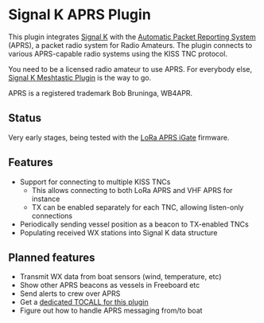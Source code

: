 Signal K APRS Plugin
====================

This plugin integrates [Signal K](https://signalk.org) with the [Automatic Packet Reporting System](https://www.aprs.org) (APRS), a packet radio system for Radio Amateurs. The plugin connects to various APRS-capable radio systems using the KISS TNC protocol.

You need to be a licensed radio amateur to use APRS. For everybody else, [Signal K Meshtastic Plugin](https://github.com/meri-imperiumi/signalk-meshtastic) is the way to go.

APRS is a registered trademark Bob Bruninga, WB4APR.

## Status

Very early stages, being tested with the [LoRa APRS iGate](https://github.com/richonguzman/LoRa_APRS_iGate) firmware.

## Features

* Support for connecting to multiple KISS TNCs
  - This allows connecting to both LoRa APRS and VHF APRS for instance
  - TX can be enabled separately for each TNC, allowing listen-only connections
* Periodically sending vessel position as a beacon to TX-enabled TNCs
* Populating received WX stations into Signal K data structure

## Planned features

* Transmit WX data from boat sensors (wind, temperature, etc)
* Show other APRS beacons as vessels in Freeboard etc
* Send alerts to crew over APRS
* Get a [dedicated TOCALL for this plugin](https://github.com/aprsorg/aprs-deviceid/issues/244)
* Figure out how to handle APRS messaging from/to boat
